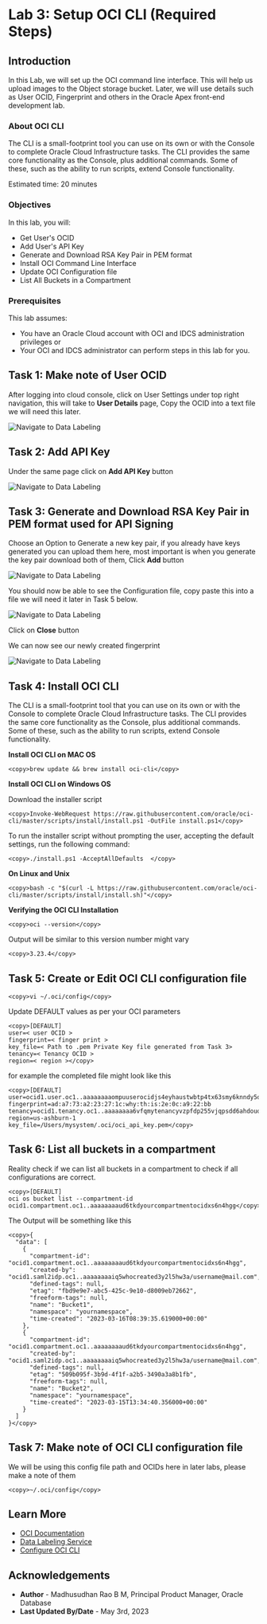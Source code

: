 # Lab 3: Setup OCI CLI (Required Steps)

## Introduction

In this Lab, we will set up the OCI command line interface. This will help us upload images to the Object storage bucket. Later, we will use details such as User OCID, Fingerprint and others in the Oracle Apex front-end development lab.  

### About OCI CLI

The CLI is a small-footprint tool you can use on its own or with the Console to complete Oracle Cloud Infrastructure tasks. The CLI provides the same core functionality as the Console, plus additional commands. Some of these, such as the ability to run scripts, extend Console functionality.

Estimated time: 20 minutes

### Objectives

In this lab, you will:

* Get User's OCID
* Add User's API Key
* Generate and Download RSA Key Pair in PEM format
* Install OCI Command Line Interface
* Update OCI Configuration file
* List All Buckets in a Compartment

### Prerequisites

This lab assumes:

* You have an Oracle Cloud account with OCI and IDCS administration privileges or
* Your OCI and IDCS administrator can perform steps in this lab for you.

## Task 1: Make note of User OCID

After logging into cloud console, click on User Settings under top right navigation, this will take to **User Details** page,
Copy the OCID into a text file we will need this later.

![Navigate to Data Labeling](images/user-ocid.png " ") 

## Task 2: Add API Key

Under the same page click on **Add API Key** button

![Navigate to Data Labeling](images/add-api-keys.png " ") 

## Task 3: Generate and Download RSA Key Pair in PEM format used for API Signing

Choose an Option to Generate a new key pair, if you already have keys generated you can upload them here, most important is when you generate the key pair download both of them, Click **Add** button

![Navigate to Data Labeling](images/gen-key-pair.png " ") 

You should now be able to see the Configuration file, copy paste this into a file we will need it later in Task 5 below.

![Navigate to Data Labeling](images/config-preview.png " ") 

Click on **Close** button

We can now see our newly created fingerprint

![Navigate to Data Labeling](images/fingerprint.png " ") 

## Task 4: Install OCI CLI

The CLI is a small-footprint tool that you can use on its own or with the Console to complete Oracle Cloud Infrastructure tasks. The CLI provides the same core functionality as the Console, plus additional commands. Some of these, such as the ability to run scripts, extend Console functionality.

**Install OCI CLI on MAC OS**

```text
<copy>brew update && brew install oci-cli</copy>
```

**Install OCI CLI on Windows OS**

Download the installer script

```text
<copy>Invoke-WebRequest https://raw.githubusercontent.com/oracle/oci-cli/master/scripts/install/install.ps1 -OutFile install.ps1</copy>
```

To run the installer script without prompting the user, accepting the default settings, run the following command:

```text
<copy>./install.ps1 -AcceptAllDefaults  </copy>
```

**On Linux and Unix**

```text
<copy>bash -c "$(curl -L https://raw.githubusercontent.com/oracle/oci-cli/master/scripts/install/install.sh)"</copy>
```

**Verifying the OCI CLI Installation**

```text
<copy>oci --version</copy>
```

Output will be similar to this version number might vary

```text
<copy>3.23.4</copy>
```

## Task 5: Create or Edit OCI CLI configuration file

```text
<copy>vi ~/.oci/config</copy>
```

Update DEFAULT values as per your OCI parameters

```text
<copy>[DEFAULT]
user=< user OCID >
fingerprint=< finger print >
key_file=< Path to .pem Private Key file generated from Task 3>
tenancy=< Tenancy OCID >
region=< region ></copy>
```

for example the completed file might look like this

```text
<copy>[DEFAULT]
user=ocid1.user.oc1..aaaaaaaaompuuserocidjs4eyhaustwbtp4tx63smy6knndy5q
fingerprint=ad:a7:73:a2:23:27:1c:why:th:is:2e:0c:a9:22:bb
tenancy=ocid1.tenancy.oc1..aaaaaaaa6vfqmytenancyvzpfdp255vjqpsdd6ahdouq
region=us-ashburn-1
key_file=/Users/mysystem/.oci/oci_api_key.pem</copy>
```

## Task 6: List all buckets in a compartment

Reality check if we can list all buckets in a compartment to check if all configurations are correct.

```text
<copy>[DEFAULT]
oci os bucket list --compartment-id ocid1.compartment.oc1..aaaaaaaaud6tkdyourcompartmentocidxs6n4hgg</copy>
```

The Output will be something like this

```text
<copy>{
  "data": [
    {
      "compartment-id": "ocid1.compartment.oc1..aaaaaaaaud6tkdyourcompartmentocidxs6n4hgg",
      "created-by": "ocid1.saml2idp.oc1..aaaaaaaaiq5whocreated3y2l5hw3a/username@mail.com",
      "defined-tags": null,
      "etag": "fbd9e9e7-abc5-425c-9e10-d8009eb72662",
      "freeform-tags": null,
      "name": "Bucket1",
      "namespace": "yournamespace",
      "time-created": "2023-03-16T08:39:35.619000+00:00"
    },
    {
      "compartment-id": "ocid1.compartment.oc1..aaaaaaaaud6tkdyourcompartmentocidxs6n4hgg",
      "created-by": "ocid1.saml2idp.oc1..aaaaaaaaiq5whocreated3y2l5hw3a/username@mail.com",
      "defined-tags": null,
      "etag": "509b095f-3b9d-4f1f-a2b5-3490a3a8b1fb",
      "freeform-tags": null,
      "name": "Bucket2",
      "namespace": "yournamespace",
      "time-created": "2023-03-15T13:34:40.356000+00:00"
    }
  ]
}</copy>
```

## Task 7: Make note of OCI CLI configuration file

We will be using this config file path and OCIDs here in later labs, please make a note of them  

```text
<copy>~/.oci/config</copy>
```

## Learn More
 
* [OCI Documentation](https://docs.oracle.com/en-us/iaas/Content/home.htm)
* [Data Labeling Service](https://docs.oracle.com/en-us/iaas/data-labeling/data-labeling/using/about.htm)
* [Configure OCI CLI](https://docs.oracle.com/en-us/iaas/Content/API/SDKDocs/cliconfigure.htm)

## Acknowledgements

* **Author** - Madhusudhan Rao B M, Principal Product Manager, Oracle Database
* **Last Updated By/Date** - May 3rd, 2023